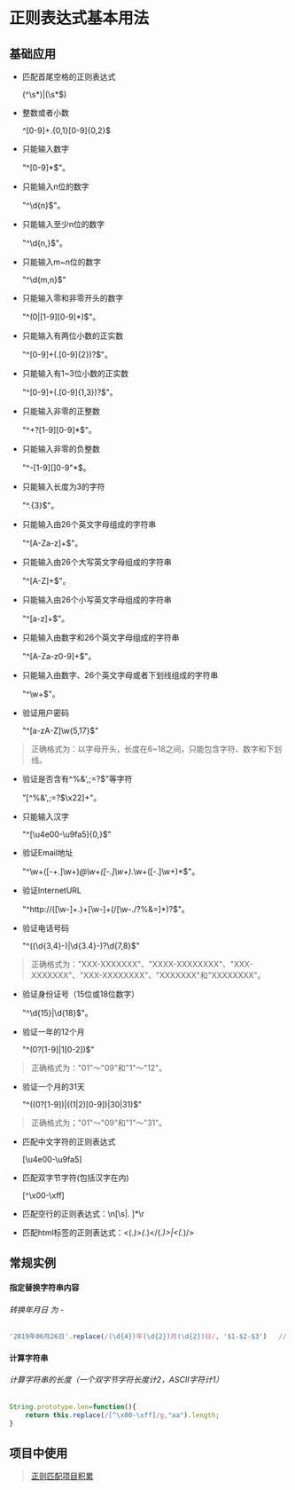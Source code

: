 # 正则表达式基本用法

## 基础应用

* 匹配首尾空格的正则表达式

	(^\s*)|(\s*$)

* 整数或者小数

	^[0-9]+\.{0,1}[0-9]{0,2}$

* 只能输入数字

	"^[0-9]*$"。

* 只能输入n位的数字

	"^\d{n}$"。

* 只能输入至少n位的数字

	"^\d{n,}$"。

* 只能输入m~n位的数字

	"^\d{m,n}$"

* 只能输入零和非零开头的数字

	"^(0|[1-9][0-9]*)$"。

* 只能输入有两位小数的正实数

	"^[0-9]+(.[0-9]{2})?$"。

* 只能输入有1~3位小数的正实数

	"^[0-9]+(.[0-9]{1,3})?$"。

* 只能输入非零的正整数

	"^\+?[1-9][0-9]*$"。

* 只能输入非零的负整数

	"^\-[1-9][]0-9"*$。

* 只能输入长度为3的字符

	"^.{3}$"。

* 只能输入由26个英文字母组成的字符串

	"^[A-Za-z]+$"。

* 只能输入由26个大写英文字母组成的字符串

	"^[A-Z]+$"。

* 只能输入由26个小写英文字母组成的字符串

	"^[a-z]+$"。

* 只能输入由数字和26个英文字母组成的字符串

	"^[A-Za-z0-9]+$"。

* 只能输入由数字、26个英文字母或者下划线组成的字符串

	"^\w+$"。

* 验证用户密码

	"^[a-zA-Z]\w{5,17}$"

> 正确格式为：以字母开头，长度在6~18之间，只能包含字符、数字和下划线。

* 验证是否含有^%&',;=?$\"等字符

	"[^%&',;=?$\x22]+"。

* 只能输入汉字

	"^[\u4e00-\u9fa5]{0,}$"

* 验证Email地址

	"^\w+([-+.]\w+)*@\w+([-.]\w+)*\.\w+([-.]\w+)*$"。

* 验证InternetURL

	"^http://([\w-]+\.)+[\w-]+(/[\w-./?%&=]*)?$"。

* 验证电话号码

	"^(\(\d{3,4}-)|\d{3.4}-)?\d{7,8}$"

> 正确格式为："XXX-XXXXXXX"、"XXXX-XXXXXXXX"、"XXX-XXXXXXX"、"XXX-XXXXXXXX"、"XXXXXXX"和"XXXXXXXX"。

* 验证身份证号（15位或18位数字）

	"^\d{15}|\d{18}$"。

* 验证一年的12个月

	"^(0?[1-9]|1[0-2])$"

> 正确格式为："01"～"09"和"1"～"12"。

* 验证一个月的31天

	"^((0?[1-9])|((1|2)[0-9])|30|31)$"

> 正确格式为；"01"～"09"和"1"～"31"。

* 匹配中文字符的正则表达式

	[\u4e00-\u9fa5]

* 匹配双字节字符(包括汉字在内)

	[^\x00-\xff]

* 匹配空行的正则表达式：\n[\s|. ]*\r

* 匹配html标签的正则表达式：<(.*)>(.*)<\/(.*)>|<(.*)\/>

## 常规实例

#### 指定替换字符串内容

###### 转换年月日 为 -

``` js
'2019年06月26日'.replace(/(\d{4})年(\d{2})月(\d{2})日/, '$1-$2-$3')	// ==>2019-06-26
```

#### 计算字符串

###### 计算字符串的长度（一个双字节字符长度计2，ASCII字符计1）

``` js
String.prototype.len=function(){
	return this.replace(/[^\x00-\xff]/g,"aa").length;
}
```

## 项目中使用

> [正则匹配项目积累](开发积累/正则表达式/正则匹配项目积累.md)
